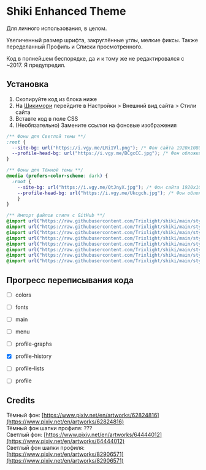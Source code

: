 # Shiki Enhanced Theme
Для личного использования, в целом.

Увеличенный размер шрифта, закруглённые углы, мелкие фиксы. Также переделанный Профиль и Списки просмотренного.

Код в полнейшем беспорядке, да и к тому же не редактировался с ~2017. Я предупредил.

## Установка
1. Скопируйте код из блока ниже
2. На [Шикимори](shikimori.one) перейдите в Настройки > Внешний вид сайта > Стили сайта
3. Вставте код в поле CSS
4. (Необязательно) Замените ссылки на фоновые изображения

```css
/** Фоны для Светлой темы **/
:root {
  --site-bg: url("https://i.vgy.me/LRi1Vl.png"); /* Фон сайта 1920x1080 */
  --profile-head-bg: url("https://i.vgy.me/BCgcCC.jpg"); /* Фон обложки профиля 1200x250 */
}

/** Фоны для Тёмной темы **/
@media (prefers-color-scheme: dark) {
  :root {
  	--site-bg: url("https://i.vgy.me/QtJnyX.jpg"); /* Фон сайта 1920x1080 */
  	--profile-head-bg: url("https://i.vgy.me/Ukcgch.jpg"); /* Фон обложки профиля 1200x250 */
	}
}

/** Импорт файлов стиля с GitHub **/
@import url("https://raw.githubusercontent.com/Trixlight/shiki/main/style/colors.css");
@import url("https://raw.githubusercontent.com/Trixlight/shiki/main/style/fonts.css");
@import url("https://raw.githubusercontent.com/Trixlight/shiki/main/style/main.css");
@import url("https://raw.githubusercontent.com/Trixlight/shiki/main/style/menu.css");
@import url("https://raw.githubusercontent.com/Trixlight/shiki/main/style/profile-graphs.css");
@import url("https://raw.githubusercontent.com/Trixlight/shiki/main/style/profile-history.css");
@import url("https://raw.githubusercontent.com/Trixlight/shiki/main/style/profile-lists.css");
@import url("https://raw.githubusercontent.com/Trixlight/shiki/main/style/profile.css");
```

## Прогресс переписывания кода
- [ ] colors  
- [ ] fonts 
- [ ] main
- [ ] menu
- [ ] profile-graphs
- [x] profile-history
- [ ] profile-lists
- [ ] profile


## Credits
Тёмный фон: [https://www.pixiv.net/en/artworks/62824816](https://www.pixiv.net/en/artworks/62824816)   
Тёмный фон шапки профиля: ???   
Светлый фон: [https://www.pixiv.net/en/artworks/64444012](https://www.pixiv.net/en/artworks/64444012)  
Светлый фон шапки профиля: [https://www.pixiv.net/en/artworks/82906571](https://www.pixiv.net/en/artworks/82906571)
